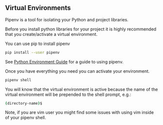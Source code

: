 ## Virtual Environments

Pipenv is a tool for isolating your Python and project libraries.

Before you install python libraries for your project it is highly recommended that you create/activate a virtual environment.

You can use pip to install pipenv

``` sh
pip install --user pipenv
```

See [Python Environment Guide](https://docs.python-guide.org/dev/virtualenvs/) for a guide to using pipenv.

Once you have everything you need you can activate your environment.

``` sh
pipenv shell
```

You will know that the virtual environment is active because the name of the virtual environment will be prepended to the shell prompt, e.g.:

``` sh
(directory-name)$
```
Note, if you are  vim user you might find some issues with using vim inside of your pipenv shell.
